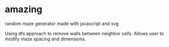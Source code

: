 # amazing
random maze generator made with javascript and svg

Using dfs approach to remove walls between neighbor cells. Allows user to modify maze spacing and dimensions.

